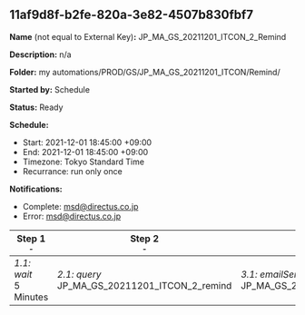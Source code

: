 ## 11af9d8f-b2fe-820a-3e82-4507b830fbf7

**Name** (not equal to External Key)**:** JP_MA_GS_20211201_ITCON_2_Remind

**Description:** n/a

**Folder:** my automations/PROD/GS/JP_MA_GS_20211201_ITCON/Remind/

**Started by:** Schedule

**Status:** Ready

**Schedule:**

* Start: 2021-12-01 18:45:00 +09:00
* End: 2021-12-01 18:45:00 +09:00
* Timezone: Tokyo Standard Time
* Recurrance: run only once

**Notifications:**

* Complete: msd@directus.co.jp
* Error: msd@directus.co.jp

| Step 1<br>_<small>-</small>_ | Step 2<br>_<small>-</small>_ | Step 3<br>_<small>-</small>_ |
| --- | --- | --- |
| _1.1: wait_<br>5 Minutes | _2.1: query_<br>JP_MA_GS_20211201_ITCON_2_remind | _3.1: emailSend_<br>JP_MA_GS_20211201_ITCON_2_remind |
